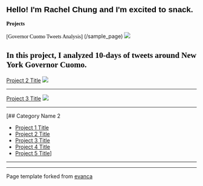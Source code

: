 
<span style="font-family: Helvetica; color: black"> Hello! I'm Rachel Chung and I'm excited to snack.</span>
---

<span style="font-family: Verdana; color: black"> **Projects** </span>

<span style="font-family: Geneva; color: black"> [Governor Cuomo Tweets Analysis] </span> (/sample_page)
<img src="images/dummy_thumbnail.jpg?raw=true"/>

<span style="font-family:Trebuchet MS; color: black"> In this project, I analyzed 10-days of tweets around New York Governor Cuomo. </span>
---
[Project 2 Title](/pdf/sample_presentation.pdf)
<img src="images/dummy_thumbnail.jpg?raw=true"/>

---
[Project 3 Title](http://example.com/)
<img src="images/dummy_thumbnail.jpg?raw=true"/>

---

[## Category Name 2

- [Project 1 Title](http://example.com/)
- [Project 2 Title](http://example.com/)
- [Project 3 Title](http://example.com/)
- [Project 4 Title](http://example.com/)
- [Project 5 Title](http://example.com/)]

---




---
<p style="font-size:14px">Page template forked from <a href="https://github.com/evanca/quick-portfolio">evanca</a></p>
<!-- Remove above link if you don't want to attibute -->
